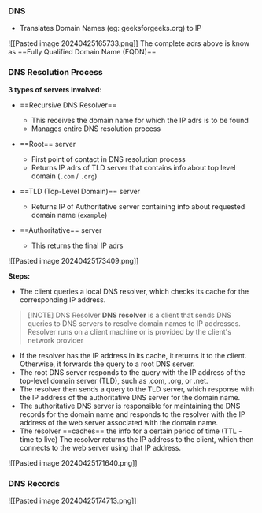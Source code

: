 ### DNS
- Translates Domain Names (eg: geeksforgeeks.org) to IP


![[Pasted image 20240425165733.png]]
The complete adrs above is know as ==Fully Qualified Domain Name (FQDN)==

### DNS Resolution Process

**3 types of servers involved:**
- ==Recursive DNS Resolver==
	- This receives the domain name for which the IP adrs is to be found
	- Manages entire DNS resolution process
  
- ==Root== server
	- First point of contact in DNS resolution process
	- Returns IP adrs of TLD server that contains info about top level domain (`.com` / `.org`)
	  
- ==TLD (Top-Level Domain)== server
	- Returns IP of Authoritative server containing info about requested domain name (`example`)

- ==Authoritative== server
	- This returns the final IP adrs

![[Pasted image 20240425173409.png]]

**Steps:**
- The client queries a local DNS resolver, which checks its cache for the corresponding IP address.  

> [!NOTE] DNS Resolver
> **DNS resolver** is a client that sends DNS queries to DNS servers to resolve domain names to IP addresses. Resolver runs on a client machine or is provided by the client's network provider


- If the resolver has the IP address in its cache, it returns it to the client. Otherwise, it forwards the query to a root DNS server.  
- The root DNS server responds to the query with the IP address of the top-level domain server (TLD), such as .com, .org, or .net.  
- The resolver then sends a query to the TLD server, which response with the IP address of the authoritative DNS server for the domain name.  
- The authoritative DNS server is responsible for maintaining the DNS records for the domain name and responds to the resolver with the IP address of the web server associated with the domain name.  
- The resolver ==caches== the info for a certain period of time (TTL - time to live)
  The resolver returns the IP address to the client, which then connects to the web server using that IP address.

![[Pasted image 20240425171640.png]]

### DNS Records

![[Pasted image 20240425174713.png]]